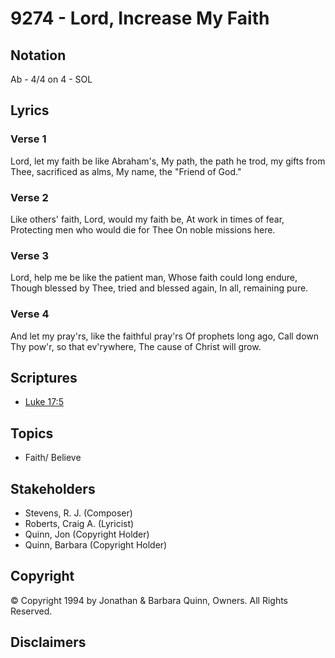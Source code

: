 # 9274 - Lord, Increase My Faith

## Notation

Ab - 4/4 on 4 - SOL

## Lyrics

### Verse 1

Lord, let my faith be like Abraham's, My path, the path he trod, my gifts from Thee, sacrificed as alms, My name, the "Friend of God."

### Verse 2

Like others' faith, Lord, would my faith be, At work in times of fear, Protecting men who would die for Thee On noble missions here.

### Verse 3

Lord, help me be like the patient man, Whose faith could long endure, Though blessed by Thee, tried and blessed again, In all, remaining pure.

### Verse 4

And let my pray'rs, like the faithful pray'rs Of prophets long ago, Call down Thy pow'r, so that ev'rywhere, The cause of Christ will grow.


## Scriptures

- [Luke 17:5](https://www.biblegateway.com/passage/?search=Luke%2017%3A5)

## Topics

- Faith/ Believe

## Stakeholders

- Stevens, R. J. (Composer)
- Roberts, Craig A. (Lyricist)
- Quinn, Jon (Copyright Holder)
- Quinn, Barbara (Copyright Holder)

## Copyright

© Copyright 1994 by Jonathan & Barbara Quinn, Owners. All Rights Reserved.


## Disclaimers


